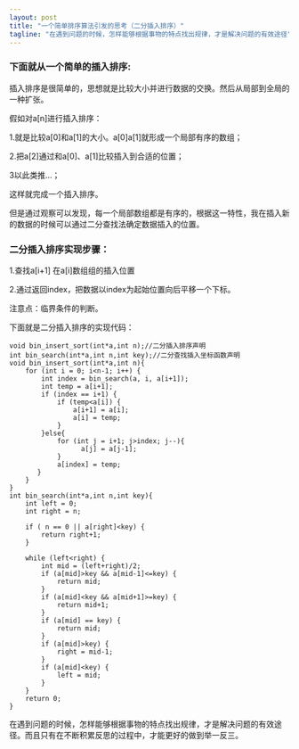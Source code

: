 ```yaml
---
layout: post
title: "一个简单排序算法引发的思考（二分插入排序）"
tagline: "在遇到问题的时候，怎样能够根据事物的特点找出规律，才是解决问题的有效途径"
---
```

### 下面就从一个简单的插入排序:

插入排序是很简单的，思想就是比较大小并进行数据的交换。然后从局部到全局的一种扩张。

假如对a[n]进行插入排序：

1.就是比较a[0]和a[1]的大小。a[0]a[1]就形成一个局部有序的数组；

2.把a[2]通过和a[0]、a[1]比较插入到合适的位置；

3以此类推…；

这样就完成一个插入排序。

但是通过观察可以发现，每一个局部数组都是有序的，根据这一特性，我在插入新的数据的时候可以通过二分查找法确定数据插入的位置。

### 二分插入排序实现步骤：

1.查找a[i+1] 在a[i]数组组的插入位置

2.通过返回index，把数据以index为起始位置向后平移一个下标。

注意点：临界条件的判断。

下面就是二分插入排序的实现代码：

```
void bin_insert_sort(int*a,int n);//二分插入排序声明
int bin_search(int*a,int n,int key);//二分查找插入坐标函数声明
void bin_insert_sort(int*a,int n){
    for (int i = 0; i<n-1; i++) {
        int index = bin_search(a, i, a[i+1]);
        int temp = a[i+1];
        if (index == i+1) {
            if (temp<a[i]) {
                a[i+1] = a[i];
                a[i] = temp;
            }
        }else{
            for (int j = i+1; j>index; j--){
                  a[j] = a[j-1];
            }
            a[index] = temp;
       }
    }
}
int bin_search(int*a,int n,int key){
    int left = 0;
    int right = n;
  
    if ( n == 0 || a[right]<key) {
        return right+1;
    }
    
    while (left<right) {
        int mid = (left+right)/2;
        if (a[mid]>key && a[mid-1]<=key) {
            return mid;
        }
        if (a[mid]<key && a[mid+1]>=key) {
            return mid+1;
        }
        if (a[mid] == key) {
            return mid;
        }
        if (a[mid]>key) {
            right = mid-1;
        }
        if (a[mid]<key) {
            left = mid;
        }
    }
    return 0;
}
```

在遇到问题的时候，怎样能够根据事物的特点找出规律，才是解决问题的有效途径。而且只有在不断积累反思的过程中，才能更好的做到举一反三。

